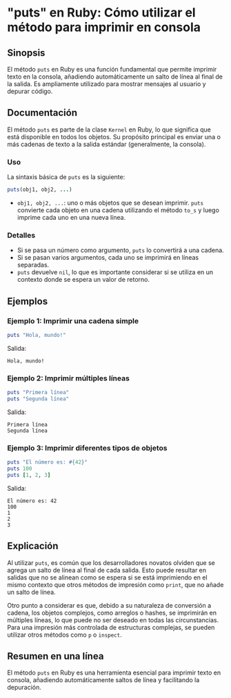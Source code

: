 <!--
Meta Description: # "puts" en Ruby: Cómo utilizar el método para imprimir en consola ## Sinopsis El método `puts` en Ruby es una función fundamental que permite imprimi...
Meta Keywords: puts, que, línea, una, ruby
-->

# "puts" en Ruby: Cómo utilizar el método para imprimir en consola

## Sinopsis
El método `puts` en Ruby es una función fundamental que permite imprimir texto en la consola, añadiendo automáticamente un salto de línea al final de la salida. Es ampliamente utilizado para mostrar mensajes al usuario y depurar código.

## Documentación
El método `puts` es parte de la clase `Kernel` en Ruby, lo que significa que está disponible en todos los objetos. Su propósito principal es enviar una o más cadenas de texto a la salida estándar (generalmente, la consola). 

### Uso
La sintaxis básica de `puts` es la siguiente:

```ruby
puts(obj1, obj2, ...)
```

- `obj1, obj2, ...`: uno o más objetos que se desean imprimir. `puts` convierte cada objeto en una cadena utilizando el método `to_s` y luego imprime cada uno en una nueva línea.

### Detalles
- Si se pasa un número como argumento, `puts` lo convertirá a una cadena.
- Si se pasan varios argumentos, cada uno se imprimirá en líneas separadas.
- `puts` devuelve `nil`, lo que es importante considerar si se utiliza en un contexto donde se espera un valor de retorno.

## Ejemplos
### Ejemplo 1: Imprimir una cadena simple
```ruby
puts "Hola, mundo!"
```
Salida:
```
Hola, mundo!
```

### Ejemplo 2: Imprimir múltiples líneas
```ruby
puts "Primera línea"
puts "Segunda línea"
```
Salida:
```
Primera línea
Segunda línea
```

### Ejemplo 3: Imprimir diferentes tipos de objetos
```ruby
puts "El número es: #{42}"
puts 100
puts [1, 2, 3]
```
Salida:
```
El número es: 42
100
1
2
3
```

## Explicación
Al utilizar `puts`, es común que los desarrolladores novatos olviden que se agrega un salto de línea al final de cada salida. Esto puede resultar en salidas que no se alinean como se espera si se está imprimiendo en el mismo contexto que otros métodos de impresión como `print`, que no añade un salto de línea.

Otro punto a considerar es que, debido a su naturaleza de conversión a cadena, los objetos complejos, como arreglos o hashes, se imprimirán en múltiples líneas, lo que puede no ser deseado en todas las circunstancias. Para una impresión más controlada de estructuras complejas, se pueden utilizar otros métodos como `p` o `inspect`.

## Resumen en una línea
El método `puts` en Ruby es una herramienta esencial para imprimir texto en consola, añadiendo automáticamente saltos de línea y facilitando la depuración.